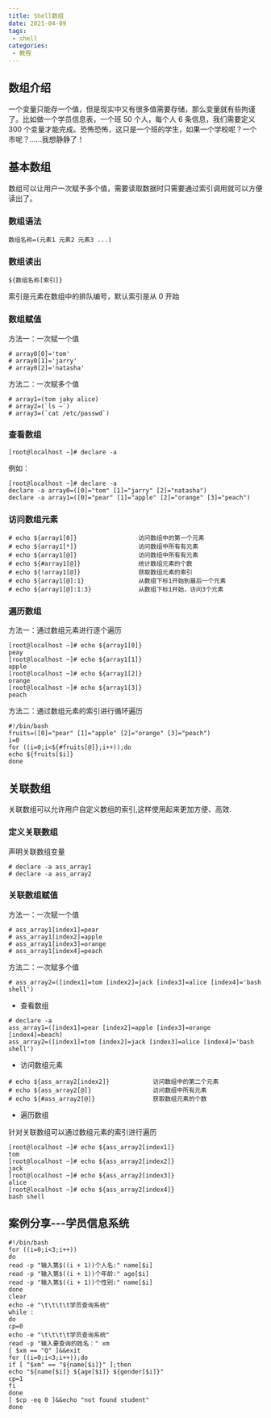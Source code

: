 ```yaml
---
title: Shell数组
date: 2021-04-09
tags:
 - shell
categories: 
 - 教程
---
```


## 数组介绍

一个变量只能存一个值，但是现实中又有很多值需要存储，那么变量就有些拘谨了。比如做一个学员信息表，一个班 50 个人，每个人 6 条信息，我们需要定义 300 个变量才能完成。恐怖恐怖，这只是一个班的学生，如果一个学校呢？一个市呢？......我想静静了！

## 基本数组

数组可以让用户一次赋予多个值，需要读取数据时只需要通过索引调用就可以方便读出了。

### 数组语法

```shell
数组名称=(元素1 元素2 元素3 ...)
```

### 数组读出

```shell
${数组名称[索引]}
```

索引是元素在数组中的排队编号，默认索引是从 0 开始

### 数组赋值

方法一：一次赋一个值
```shell
# array0[0]='tom'
# array0[1]='jarry'
# array0[2]='natasha'
```

方法二：一次赋多个值
```shell
# array1=(tom jaky alice)
# array2=(`ls ~`)
# array3=(`cat /etc/passwd`)
```

### 查看数组

```shell
[root@localhost ~]# declare -a
```

例如：

```shell
[root@localhost ~]# declare -a
declare -a array0=([0]="tom" [1]="jarry" [2]="natasha")
declare -a array1=([0]="pear" [1]="apple" [2]="orange" [3]="peach")
```

### 访问数组元素

```shell
# echo ${array1[0]}					访问数组中的第一个元素
# echo ${array1[*]}					访问数组中所有有元素
# echo ${array1[@]}					访问数组中所有有元素
# echo ${#array1[@]}				统计数组元素的个数
# echo ${!array1[@]}				获取数组元素的索引
# echo ${array1[@]:1}				从数组下标1开始到最后一个元素
# echo ${array1[@]:1:3}				从数组下标1开始，访问3个元素
```

### 遍历数组

方法一：通过数组元素进行逐个遍历

```shell
[root@localhost ~]# echo ${array1[0]}
peay
[root@localhost ~]# echo ${array1[1]}
apple
[root@localhost ~]# echo ${array1[2]}
orange
[root@localhost ~]# echo ${array1[3]}
peach
```

方法二：通过数组元素的索引进行循环遍历

```shell
#!/bin/bash
fruits=([0]="pear" [1]="apple" [2]="orange" [3]="peach")
i=0
for ((i=0;i<${#fruits[@]};i++));do
echo ${fruits[$i]}
done
```



## 关联数组

关联数组可以允许用户自定义数组的索引,这样使用起来更加方便、高效.

### 定义关联数组

声明关联数组变量

```shell
# declare -a ass_array1
# declare -a ass_array2
```

### 关联数组赋值

方法一：一次赋一个值

```shell
# ass_array1[index1]=pear
# ass_array1[index2]=apple
# ass_array1[index3]=orange
# ass_array1[index4]=peach
```
方法二：一次赋多个值

```shell
# ass_array2=([index1]=tom [index2]=jack [index3]=alice [index4]='bash shell')
```

- 查看数组

```shell
# declare -a
ass_array1=([index1]=pear [index2]=apple [index3]=orange [index4]=beach)
ass_array2=([index1]=tom [index2]=jack [index3]=alice [index4]='bash shell')
```

- 访问数组元素

```shell
# echo ${ass_array2[index2]}			访问数组中的第二个元素
# echo ${ass_array2[@]}					访问数组中所有元素
# echo ${#ass_array2[@]}				获取数组元素的个数
```

- 遍历数组

针对关联数组可以通过数组元素的索引进行遍历

```shell
[root@localhost ~]# echo ${ass_array2[index1]}
tom
[root@localhost ~]# echo ${ass_array2[index2]}
jack
[root@localhost ~]# echo ${ass_array2[index3]}
alice
[root@localhost ~]# echo ${ass_array2[index4]}
bash shell
```

## 案例分享---学员信息系统

```shell
#!/bin/bash
for ((i=0;i<3;i++))
do
read -p "输入第$((i + 1))个人名:" name[$i]
read -p "输入第$((i + 1))个年龄:" age[$i]
read -p "输入第$((i + 1))个性别:" name[$i]
done
clear
echo -e "\t\t\t\t学员查询系统"
while :
do
cp=0
echo -e "\t\t\t\t学员查询系统"
read -p "输入要查询的姓名：" xm
[ $xm == "Q" ]&&exit
for ((i=0;i<3;i++));do
if [ "$xm" == "${name[$i]}" ];then
echo "${name[$i]} ${age[$i]} ${gender[$i]}"
cp=1
fi
done
[ $cp -eq 0 ]&&echo "not found student"
done
```